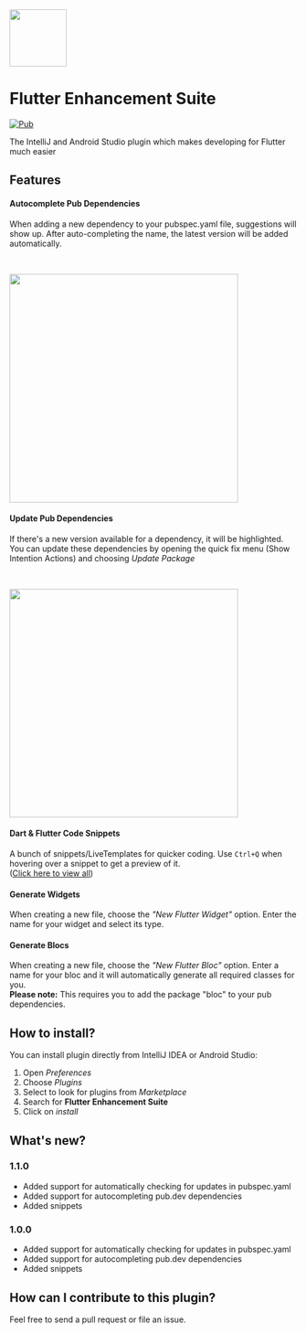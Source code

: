 <img src="https://plugins.jetbrains.com/files/12693/65249/icon/pluginIcon_dark.svg" height="100"/>

# Flutter Enhancement Suite

[![Pub](https://img.shields.io/jetbrains/plugin/v/12693-flutter-enhancement-suite.svg?label=Flutter%20Enhancement%20Suite)](https://plugins.jetbrains.com/plugin/12693-flutter-enhancement-suite)

The IntelliJ and Android Studio plugin which makes developing for Flutter much easier

## Features

<h4>Autocomplete Pub Dependencies</h4>
<p>When adding a new dependency to your pubspec.yaml file, suggestions will show up. After auto-completing the name, the latest version will be added automatically.</p><br>
<p>
<img src="https://giant.gfycat.com/PastObviousAmericanquarterhorse.gif" width="400"/>
<p>
<h4>Update Pub Dependencies</h4>
<p>If there's a new version available for a dependency, it will be highlighted. You can update these dependencies by opening the quick fix menu (Show Intention Actions) and choosing <em>Update Package</em></p><br>
<p>
<img src="https://i.imgur.com/jNdjRfo.png" width="400"/>
<p>
<h4>Dart & Flutter Code Snippets</h4>
A bunch of snippets/LiveTemplates for quicker coding. Use <code>Ctrl+Q</code> when hovering over a snippet to get a preview of it.<br>
(<a href="https://github.com/marius-h/flutter_enhancement_suite/blob/master/SNIPPETS.md">Click here to view all</a>)
<p>
<h4>Generate Widgets</h4>
When creating a new file, choose the <em>"New Flutter Widget"</em> option.
Enter the name for your widget and select its type.
<p>
<h4>Generate Blocs</h4>
When creating a new file, choose the <em>"New Flutter Bloc"</em> option.
Enter a name for your bloc and it will automatically generate all required classes for you.<br>
<strong>Please note:</strong> This requires you to add the package "bloc" to your pub dependencies.
<p>


## How to install?

You can install plugin directly from IntelliJ IDEA or Android Studio:
1. Open _Preferences_
2. Choose _Plugins_
3. Select to look for plugins from _Marketplace_
4. Search for **Flutter Enhancement Suite**
5. Click on _install_

## What's new?

### 1.1.0
<ul>
    <li>Added support for automatically checking for updates in pubspec.yaml</li>
    <li>Added support for autocompleting pub.dev dependencies</li>
    <li>Added snippets</li>
</ul>

### 1.0.0
<ul>
    <li>Added support for automatically checking for updates in pubspec.yaml</li>
    <li>Added support for autocompleting pub.dev dependencies</li>
    <li>Added snippets</li>
</ul>

## How can I contribute to this plugin?

Feel free to send a pull request or file an issue.